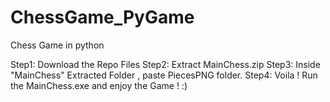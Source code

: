 # ChessGame_PyGame
Chess Game in python

Step1: Download the Repo Files
Step2: Extract MainChess.zip
Step3: Inside "MainChess" Extracted Folder , paste PiecesPNG folder.
Step4: Voila ! Run the MainChess.exe and enjoy the Game ! :)  
